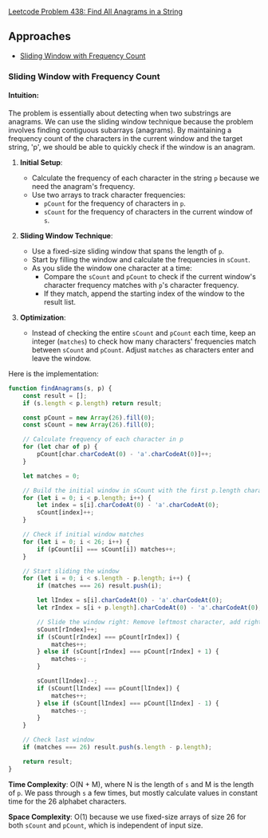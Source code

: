 
[Leetcode Problem 438: Find All Anagrams in a String](https://leetcode.com/problems/find-all-anagrams-in-a-string/)

## Approaches
- [Sliding Window with Frequency Count](#sliding-window-with-frequency-count)

### Sliding Window with Frequency Count

#### Intuition:
The problem is essentially about detecting when two substrings are anagrams. We can use the sliding window technique because the problem involves finding contiguous subarrays (anagrams). By maintaining a frequency count of the characters in the current window and the target string, 'p', we should be able to quickly check if the window is an anagram.

1. **Initial Setup**:
   - Calculate the frequency of each character in the string `p` because we need the anagram's frequency.
   - Use two arrays to track character frequencies:
     - `pCount` for the frequency of characters in `p`.
     - `sCount` for the frequency of characters in the current window of `s`.

2. **Sliding Window Technique**:
   - Use a fixed-size sliding window that spans the length of `p`.
   - Start by filling the window and calculate the frequencies in `sCount`.
   - As you slide the window one character at a time:
     - Compare the `sCount` and `pCount` to check if the current window's character frequency matches with `p`'s character frequency.
     - If they match, append the starting index of the window to the result list.

3. **Optimization**:
   - Instead of checking the entire `sCount` and `pCount` each time, keep an integer (`matches`) to check how many characters' frequencies match between `sCount` and `pCount`. Adjust `matches` as characters enter and leave the window.

Here is the implementation:

```javascript
function findAnagrams(s, p) {
    const result = [];
    if (s.length < p.length) return result;

    const pCount = new Array(26).fill(0);
    const sCount = new Array(26).fill(0);

    // Calculate frequency of each character in p
    for (let char of p) {
        pCount[char.charCodeAt(0) - 'a'.charCodeAt(0)]++;
    }

    let matches = 0;

    // Build the initial window in sCount with the first p.length characters of s
    for (let i = 0; i < p.length; i++) {
        let index = s[i].charCodeAt(0) - 'a'.charCodeAt(0);
        sCount[index]++;
    }

    // Check if initial window matches
    for (let i = 0; i < 26; i++) {
        if (pCount[i] === sCount[i]) matches++;
    }

    // Start sliding the window
    for (let i = 0; i < s.length - p.length; i++) {
        if (matches === 26) result.push(i);

        let lIndex = s[i].charCodeAt(0) - 'a'.charCodeAt(0);
        let rIndex = s[i + p.length].charCodeAt(0) - 'a'.charCodeAt(0);

        // Slide the window right: Remove leftmost character, add rightmost new character
        sCount[rIndex]++;
        if (sCount[rIndex] === pCount[rIndex]) {
            matches++;
        } else if (sCount[rIndex] === pCount[rIndex] + 1) {
            matches--;
        }

        sCount[lIndex]--;
        if (sCount[lIndex] === pCount[lIndex]) {
            matches++;
        } else if (sCount[lIndex] === pCount[lIndex] - 1) {
            matches--;
        }
    }

    // Check last window
    if (matches === 26) result.push(s.length - p.length);

    return result;
}
```

**Time Complexity**: O(N + M), where N is the length of `s` and M is the length of `p`. We pass through `s` a few times, but mostly calculate values in constant time for the 26 alphabet characters.

**Space Complexity**: O(1) because we use fixed-size arrays of size 26 for both `sCount` and `pCount`, which is independent of input size.

